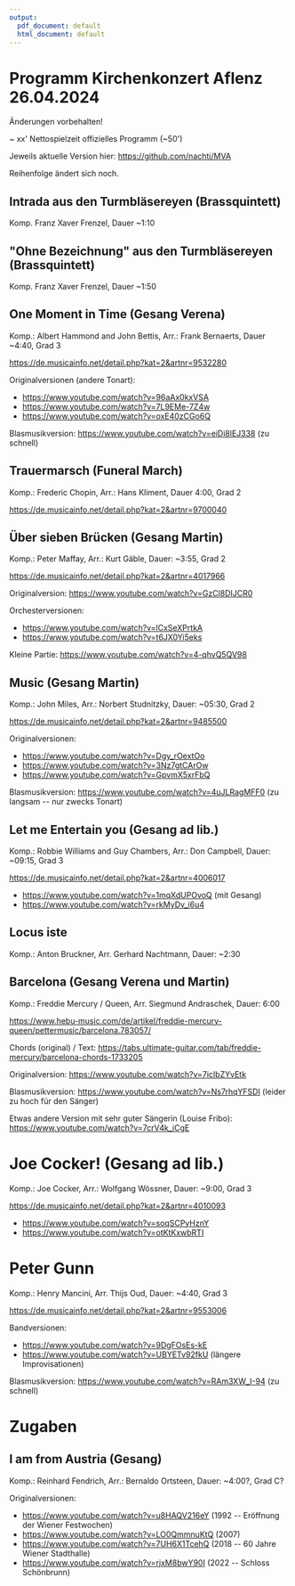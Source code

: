 ```yaml
---
output:
  pdf_document: default
  html_document: default
---
```

# Programm Kirchenkonzert Aflenz 26.04.2024

Änderungen vorbehalten!

~ xx' Nettospielzeit offizielles Programm (~50')

Jeweils aktuelle Version hier:
https://github.com/nachti/MVA

Reihenfolge ändert sich noch.

## Intrada aus den Turmbläsereyen (Brassquintett)
Komp. Franz Xaver Frenzel, Dauer ~1:10

## "Ohne Bezeichnung" aus den Turmbläsereyen (Brassquintett)
Komp. Franz Xaver Frenzel, Dauer ~1:50


## One Moment in Time (Gesang Verena)
Komp.: Albert Hammond and John Bettis, Arr.: Frank Bernaerts, Dauer ~4:40, Grad 3

https://de.musicainfo.net/detail.php?kat=2&artnr=9532280

Originalversionen (andere Tonart):

+ https://www.youtube.com/watch?v=96aAx0kxVSA
+ https://www.youtube.com/watch?v=7L9EMe-7Z4w
+ https://www.youtube.com/watch?v=oxE40zCGo6Q

Blasmusikversion: https://www.youtube.com/watch?v=eiDi8lEJ338 (zu schnell)



## Trauermarsch (Funeral March)
Komp.: Frederic Chopin, Arr.: Hans Kliment, Dauer 4:00, Grad 2

https://de.musicainfo.net/detail.php?kat=2&artnr=9700040


## Über sieben Brücken (Gesang Martin)
Komp.: Peter Maffay, Arr.: Kurt Gäble, Dauer: ~3:55, Grad 2

https://de.musicainfo.net/detail.php?kat=2&artnr=4017966

Originalversion: https://www.youtube.com/watch?v=GzCl8DIJCR0

Orchesterversionen:

+ https://www.youtube.com/watch?v=lCxSeXPrtkA
+ https://www.youtube.com/watch?v=t6JX0Yi5eks

Kleine Partie: https://www.youtube.com/watch?v=4-qhvQ5QV98


## Music (Gesang Martin)
Komp.: John Miles, Arr.: Norbert Studnitzky, Dauer: ~05:30, Grad 2

https://de.musicainfo.net/detail.php?kat=2&artnr=9485500

Originalversionen:

+ https://www.youtube.com/watch?v=Dgy_rOextOo
+ https://www.youtube.com/watch?v=3Nz7gtCArOw
+ https://www.youtube.com/watch?v=GpvmX5xrFbQ

Blasmusikversion: https://www.youtube.com/watch?v=4uJLRagMFF0 (zu langsam -- nur zwecks Tonart)

## Let me Entertain you (Gesang ad lib.)
Komp.: Robbie Williams and Guy Chambers, Arr.: Don Campbell, Dauer: ~09:15, Grad 3

https://de.musicainfo.net/detail.php?kat=2&artnr=4006017

+ https://www.youtube.com/watch?v=1mqXdUPOvoQ (mit Gesang)
+ https://www.youtube.com/watch?v=rkMyDv_i6u4


## Locus iste
Komp.: Anton Bruckner, Arr. Gerhard Nachtmann, Dauer: ~2:30


## Barcelona (Gesang Verena und Martin)
Komp.: Freddie Mercury / Queen, Arr. Siegmund Andraschek, Dauer: 6:00

https://www.hebu-music.com/de/artikel/freddie-mercury-queen/pettermusic/barcelona.783057/

Chords (original) / Text: https://tabs.ultimate-guitar.com/tab/freddie-mercury/barcelona-chords-1733205

Originalversion: https://www.youtube.com/watch?v=7icIbZYvEtk

Blasmusikversion: https://www.youtube.com/watch?v=Ns7rhqYFSDI (leider zu hoch für den Sänger)

Etwas andere Version mit sehr guter Sängerin (Louise Fribo):
https://www.youtube.com/watch?v=7crV4k_iCgE


# Joe Cocker! (Gesang ad lib.)
Komp.: Joe Cocker,  Arr.: Wolfgang Wössner, Dauer: ~9:00, Grad 3

https://de.musicainfo.net/detail.php?kat=2&artnr=4010093

+ https://www.youtube.com/watch?v=soqSCPyHznY
+ https://www.youtube.com/watch?v=otKtKxwbRTI


# Peter Gunn
Komp.: Henry Mancini, Arr. Thijs Oud, Dauer: ~4:40, Grad 3

https://de.musicainfo.net/detail.php?kat=2&artnr=9553006

Bandversionen:

+ https://www.youtube.com/watch?v=9DgFOsEs-kE
+ https://www.youtube.com/watch?v=UBYETv92fkU (längere Improvisationen)

Blasmusikversion: https://www.youtube.com/watch?v=RAm3XW_I-94 (zu schnell)

# Zugaben

## I am from Austria (Gesang)
Komp.: Reinhard Fendrich, Arr.: Bernaldo Ortsteen, Dauer: ~4:00?, Grad C?

Originalversionen:

+ https://www.youtube.com/watch?v=u8HAQV216eY (1992 -- Eröffnung der Wiener Festwochen)
+ https://www.youtube.com/watch?v=LO0QmmnuKtQ (2007)
+ https://www.youtube.com/watch?v=7UH6X1TcehQ (2018 -- 60 Jahre Wiener Stadthalle)
+ https://www.youtube.com/watch?v=rjxM8bwY90I (2022 -- Schloss Schönbrunn)

